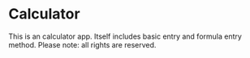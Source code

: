 # Calculator
This is an calculator app. Itself includes basic entry and formula entry method. Please note: all rights are reserved. 
